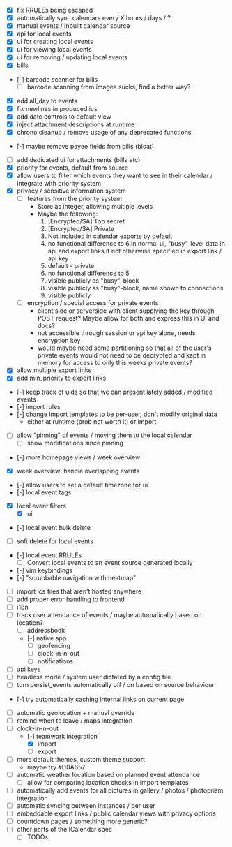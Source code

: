 - [x] fix RRULEs being escaped
- [x] automatically sync calendars every X hours / days / ?
- [x] manual events / inbuilt calendar source
- [x] api for local events
- [x] ui for creating local events
- [x] ui for viewing local events
- [x] ui for removing / updating local events
- [x] bills
- [-] barcode scanner for bills
  - [ ] barcode scanning from images sucks, find a better way?
- [x] add all_day to events
- [x] fix newlines in produced ics
- [x] add date controls to default view
- [x] inject attachment descriptions at runtime
- [x] chrono cleanup / remove usage of any deprecated functions
- [-] maybe remove payee fields from bills (bloat)
- [ ] add dedicated ui for attachments (bills etc)
- [x] priority for events, default from source
- [x] allow users to filter which events they want to see in their calendar / integrate with priority system
- [x] privacy / sensitive information system
  - [ ] features from the priority system
    - Store as integer, allowing multiple levels
    - Maybe the following:
      1. [Encrypted/SA] Top secret
      2. [Encrypted/SA] Private
      3. Not included in calendar exports by default
      4. no functional difference to 6 in normal ui, "busy"-level data in api and export links if not otherwise specified in export link / api key
      5. default - private
      6. no functional difference to 5
      7. visible publicly as "busy"-block
      8. visible publicly as "busy"-block, name shown to connections
      9. visible publicly
  - [ ] encryption / special access for private events
    - client side or serverside with client supplying the key through POST request? Maybe allow for both and express this in UI and docs?
    - not accessible through session or api key alone, needs encryption key
    - would maybe need some partitioning so that all of the user's private events would not need to be decrypted and kept in memory for access to only this weeks private events?
- [x] allow multiple export links
- [x] add min_priority to export links
- [-] keep track of uids so that we can present lately added / modified events
- [-] import rules
- [-] change import templates to be per-user, don't modify original data
  - either at runtime (prob not worth it) or import
- [ ] allow "pinning" of events / moving them to the local calendar
  - [ ] show modifications since pinning
- [-] more homepage views / week overview
- [x] week overview: handle overlapping events
- [-] allow users to set a default timezone for ui
- [-] local event tags
- [x] local event filters
  - [x] ui
- [-] local event bulk delete
- [ ] soft delete for local events
- [-] local event RRULEs
  - [ ] Convert local events to an event source generated locally
- [-] vim keybindings
- [-] "scrubbable navigation with heatmap"
- [ ] import ics files that aren't hosted anywhere
- [ ] add proper error handling to frontend
- [ ] i18n
- [ ] track user attendance of events / maybe automatically based on location?
  - [ ] addressbook
  - [-] native app
    - [ ] geofencing
    - [ ] clock-in-n-out
    - [ ] notifications
- [ ] api keys
- [ ] headless mode / system user dictated by a config file
- [ ] turn persist_events automatically off / on based on source behaviour
- [-] try automatically caching internal links on current page
- [ ] automatic geolocation + manual override
- [ ] remind when to leave / maps integration
- [ ] clock-in-n-out
  - [-] teamwork integration
    - [x] import
    - [ ] export
- [ ] more default themes, custom theme support
  - maybe try #D0A657
- [ ] automatic weather location based on planned event attendance
  - [ ] allow for comparing location checks in import templates
- [ ] automatically add events for all pictures in gallery / photos / photoprism integration
- [ ] automatic syncing between instances / per user
- [ ] embeddable export links / public calendar views with privacy options
- [ ] countdown pages / something more generic?
- [ ] other parts of the ICalendar spec
  - [ ] TODOs
